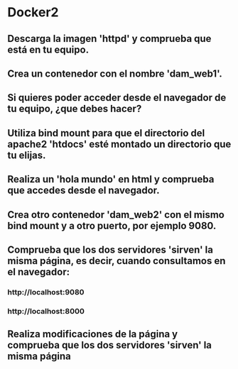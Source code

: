 # Docker2

## Descarga la imagen 'httpd' y comprueba que está en tu equipo.

## Crea un contenedor con el nombre 'dam_web1'.

## Si quieres poder acceder desde el navegador de tu equipo, ¿que debes hacer?

## Utiliza bind mount para que el directorio del apache2 'htdocs' esté montado un directorio que tu elijas.

## Realiza un 'hola mundo' en html y comprueba que accedes desde el navegador. 

## Crea otro contenedor 'dam_web2' con el mismo bind mount y a otro puerto, por ejemplo 9080.

## Comprueba que los dos servidores 'sirven' la misma página, es decir, cuando consultamos en el navegador:

### http://localhost:9080 
### http://localhost:8000

## Realiza modificaciones de la página y comprueba que los dos servidores 'sirven' la misma página
